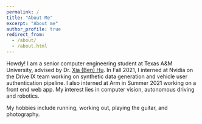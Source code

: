 ```yaml
---
permalink: /
title: "About Me"
excerpt: "About me"
author_profile: true
redirect_from: 
  - /about/
  - /about.html
---
```


Howdy! I am a senior computer engineering student at Texas A&M University, advised by Dr. [Xia (Ben) Hu](https://cs.rice.edu/~xh37/). In Fall 2021, I interned at Nvidia on the Drive IX team working on synthetic data generation and vehicle user authentication pipeline. I also interned at Arm in Summer 2021 working on a front end web app. My interest lies in computer vision, autonomous driving and robotics.

My hobbies include running, working out, playing the guitar, and photography.
